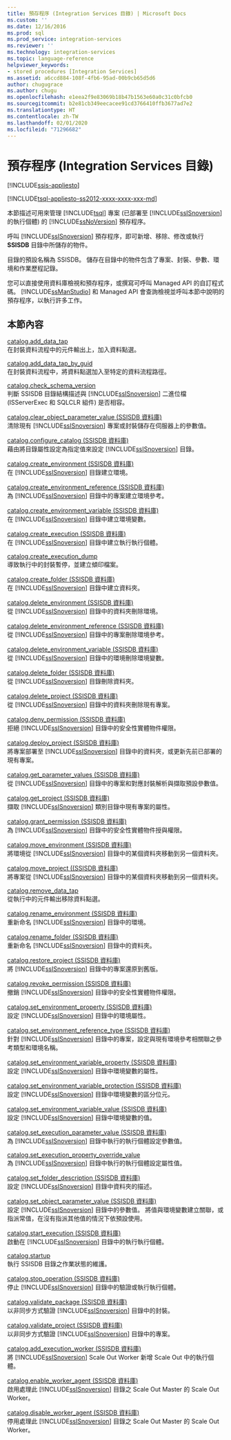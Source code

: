 ```yaml
---
title: 預存程序 (Integration Services 目錄) | Microsoft Docs
ms.custom: ''
ms.date: 12/16/2016
ms.prod: sql
ms.prod_service: integration-services
ms.reviewer: ''
ms.technology: integration-services
ms.topic: language-reference
helpviewer_keywords:
- stored procedures [Integration Services]
ms.assetid: a6ccd884-108f-4fb6-95ad-00b9cb65d5d6
author: chugugrace
ms.author: chugu
ms.openlocfilehash: e1eea2f9e83069b18b47b1563e60a0c31c0bfcb0
ms.sourcegitcommit: b2e81cb349eecacee91cd3766410ffb3677ad7e2
ms.translationtype: HT
ms.contentlocale: zh-TW
ms.lasthandoff: 02/01/2020
ms.locfileid: "71296682"
---
```

# <a name="stored-procedures-integration-services-catalog"></a>預存程序 (Integration Services 目錄)

[!INCLUDE[ssis-appliesto](../../includes/ssis-appliesto-ssvrpluslinux-asdb-asdw-xxx.md)]


[!INCLUDE[tsql-appliesto-ss2012-xxxx-xxxx-xxx-md](../../includes/tsql-appliesto-ss2012-xxxx-xxxx-xxx-md.md)]

  本節描述可用來管理 [!INCLUDE[tsql](../../includes/tsql-md.md)] 專案 (已部署至 [!INCLUDE[ssISnoversion](../../includes/ssisnoversion-md.md)] 的執行個體) 的 [!INCLUDE[ssNoVersion](../../includes/ssnoversion-md.md)] 預存程序。  
  
 呼叫 [!INCLUDE[ssISnoversion](../../includes/ssisnoversion-md.md)] 預存程序，即可新增、移除、修改或執行 **SSISDB** 目錄中所儲存的物件。  
  
 目錄的預設名稱為 SSISDB。 儲存在目錄中的物件包含了專案、封裝、參數、環境和作業歷程記錄。  
  
 您可以直接使用資料庫檢視和預存程序，或撰寫可呼叫 Managed API 的自訂程式碼。 [!INCLUDE[ssManStudio](../../includes/ssmanstudio-md.md)] 和 Managed API 會查詢檢視並呼叫本節中說明的預存程序，以執行許多工作。  
  
## <a name="in-this-section"></a>本節內容  
 [catalog.add_data_tap](../../integration-services/system-stored-procedures/catalog-add-data-tap.md)  
 在封裝資料流程中的元件輸出上，加入資料點選。  
  
 [catalog.add_data_tap_by_guid](../../integration-services/system-stored-procedures/catalog-add-data-tap-by-guid.md)  
 在封裝資料流程中，將資料點選加入至特定的資料流程路徑。  
  
 [catalog.check_schema_version](../../integration-services/system-stored-procedures/catalog-check-schema-version.md)  
 判斷 SSISDB 目錄結構描述與 [!INCLUDE[ssISnoversion](../../includes/ssisnoversion-md.md)] 二進位檔 (ISServerExec 和 SQLCLR 組件) 是否相容。  
  
 [catalog.clear_object_parameter_value &#40;SSISDB 資料庫&#41;](../../integration-services/system-stored-procedures/catalog-clear-object-parameter-value-ssisdb-database.md)  
 清除現有 [!INCLUDE[ssISnoversion](../../includes/ssisnoversion-md.md)] 專案或封裝儲存在伺服器上的參數值。  
  
 [catalog.configure_catalog &#40;SSISDB 資料庫&#41;](../../integration-services/system-stored-procedures/catalog-configure-catalog-ssisdb-database.md)  
 藉由將目錄屬性設定為指定值來設定 [!INCLUDE[ssISnoversion](../../includes/ssisnoversion-md.md)] 目錄。  
  
 [catalog.create_environment &#40;SSISDB 資料庫&#41;](../../integration-services/system-stored-procedures/catalog-create-environment-ssisdb-database.md)  
 在 [!INCLUDE[ssISnoversion](../../includes/ssisnoversion-md.md)] 目錄建立環境。  
  
 [catalog.create_environment_reference &#40;SSISDB 資料庫&#41;](../../integration-services/system-stored-procedures/catalog-create-environment-reference-ssisdb-database.md)  
 為 [!INCLUDE[ssISnoversion](../../includes/ssisnoversion-md.md)] 目錄中的專案建立環境參考。  
  
 [catalog.create_environment_variable &#40;SSISDB 資料庫&#41;](../../integration-services/system-stored-procedures/catalog-create-environment-variable-ssisdb-database.md)  
 在 [!INCLUDE[ssISnoversion](../../includes/ssisnoversion-md.md)] 目錄中建立環境變數。  
  
 [catalog.create_execution &#40;SSISDB 資料庫&#41;](../../integration-services/system-stored-procedures/catalog-create-execution-ssisdb-database.md)  
 在 [!INCLUDE[ssISnoversion](../../includes/ssisnoversion-md.md)] 目錄中建立執行執行個體。  
  
 [catalog.create_execution_dump](../../integration-services/system-stored-procedures/catalog-create-execution-dump.md)  
 導致執行中的封裝暫停，並建立傾印檔案。  
  
 [catalog.create_folder &#40;SSISDB 資料庫&#41;](../../integration-services/system-stored-procedures/catalog-create-folder-ssisdb-database.md)  
 在 [!INCLUDE[ssISnoversion](../../includes/ssisnoversion-md.md)] 目錄中建立資料夾。  
  
 [catalog.delete_environment &#40;SSISDB 資料庫&#41;](../../integration-services/system-stored-procedures/catalog-delete-environment-ssisdb-database.md)  
 從 [!INCLUDE[ssISnoversion](../../includes/ssisnoversion-md.md)] 目錄中的資料夾刪除環境。  
  
 [catalog.delete_environment_reference &#40;SSISDB 資料庫&#41;](../../integration-services/system-stored-procedures/catalog-delete-environment-reference-ssisdb-database.md)  
 從 [!INCLUDE[ssISnoversion](../../includes/ssisnoversion-md.md)] 目錄中的專案刪除環境參考。  
  
 [catalog.delete_environment_variable &#40;SSISDB 資料庫&#41;](../../integration-services/system-stored-procedures/catalog-delete-environment-variable-ssisdb-database.md)  
 從 [!INCLUDE[ssISnoversion](../../includes/ssisnoversion-md.md)] 目錄中的環境刪除環境變數。  
  
 [catalog.delete_folder &#40;SSISDB 資料庫&#41;](../../integration-services/system-stored-procedures/catalog-delete-folder-ssisdb-database.md)  
 從 [!INCLUDE[ssISnoversion](../../includes/ssisnoversion-md.md)] 目錄刪除資料夾。  
  
 [catalog.delete_project &#40;SSISDB 資料庫&#41;](../../integration-services/system-stored-procedures/catalog-delete-project-ssisdb-database.md)  
 從 [!INCLUDE[ssISnoversion](../../includes/ssisnoversion-md.md)] 目錄中的資料夾刪除現有專案。  
  
 [catalog.deny_permission &#40;SSISDB 資料庫&#41;](../../integration-services/system-stored-procedures/catalog-deny-permission-ssisdb-database.md)  
 拒絕 [!INCLUDE[ssISnoversion](../../includes/ssisnoversion-md.md)] 目錄中的安全性實體物件權限。  
  
 [catalog.deploy_project &#40;SSISDB 資料庫&#41;](../../integration-services/system-stored-procedures/catalog-deploy-project-ssisdb-database.md)  
 將專案部署至 [!INCLUDE[ssISnoversion](../../includes/ssisnoversion-md.md)] 目錄中的資料夾，或更新先前已部署的現有專案。  
  
 [catalog.get_parameter_values &#40;SSISDB 資料庫&#41;](../../integration-services/system-stored-procedures/catalog-get-parameter-values-ssisdb-database.md)  
 從 [!INCLUDE[ssISnoversion](../../includes/ssisnoversion-md.md)] 目錄中的專案和對應封裝解析與擷取預設參數值。  
  
 [catalog.get_project &#40;SSISDB 資料庫&#41;](../../integration-services/system-stored-procedures/catalog-get-project-ssisdb-database.md)  
 擷取 [!INCLUDE[ssISnoversion](../../includes/ssisnoversion-md.md)] 類別目錄中現有專案的屬性。  
  
 [catalog.grant_permission &#40;SSISDB 資料庫&#41;](../../integration-services/system-stored-procedures/catalog-grant-permission-ssisdb-database.md)  
 為 [!INCLUDE[ssISnoversion](../../includes/ssisnoversion-md.md)] 目錄中的安全性實體物件授與權限。  
  
 [catalog.move_environment &#40;SSISDB 資料庫&#41;](../../integration-services/system-stored-procedures/catalog-move-environment-ssisdb-database.md)  
 將環境從 [!INCLUDE[ssISnoversion](../../includes/ssisnoversion-md.md)] 目錄中的某個資料夾移動到另一個資料夾。  
  
 [catalog.move_project &#40;&#40;SSISDB 資料庫&#41;](../../integration-services/system-stored-procedures/catalog-move-project-ssisdb-database.md)  
 將專案從 [!INCLUDE[ssISnoversion](../../includes/ssisnoversion-md.md)] 目錄中的某個資料夾移動到另一個資料夾。  
  
 [catalog.remove_data_tap](../../integration-services/system-stored-procedures/catalog-remove-data-tap.md)  
 從執行中的元件輸出移除資料點選。  
  
 [catalog.rename_environment &#40;SSISDB 資料庫&#41;](../../integration-services/system-stored-procedures/catalog-rename-environment-ssisdb-database.md)  
 重新命名 [!INCLUDE[ssISnoversion](../../includes/ssisnoversion-md.md)] 目錄中的環境。  
  
 [catalog.rename_folder &#40;SSISDB 資料庫&#41;](../../integration-services/system-stored-procedures/catalog-rename-folder-ssisdb-database.md)  
 重新命名 [!INCLUDE[ssISnoversion](../../includes/ssisnoversion-md.md)] 目錄中的資料夾。  
  
 [catalog.restore_project &#40;SSISDB 資料庫&#41;](../../integration-services/system-stored-procedures/catalog-restore-project-ssisdb-database.md)  
 將 [!INCLUDE[ssISnoversion](../../includes/ssisnoversion-md.md)] 目錄中的專案還原到舊版。  
  
 [catalog.revoke_permission &#40;SSISDB 資料庫&#41;](../../integration-services/system-stored-procedures/catalog-revoke-permission-ssisdb-database.md)  
 撤銷 [!INCLUDE[ssISnoversion](../../includes/ssisnoversion-md.md)] 目錄中的安全性實體物件權限。  
  
 [catalog.set_environment_property &#40;SSISDB 資料庫&#41;](../../integration-services/system-stored-procedures/catalog-set-environment-property-ssisdb-database.md)  
 設定 [!INCLUDE[ssISnoversion](../../includes/ssisnoversion-md.md)] 目錄中的環境屬性。  
  
 [catalog.set_environment_reference_type &#40;SSISDB 資料庫&#41;](../../integration-services/system-stored-procedures/catalog-set-environment-reference-type-ssisdb-database.md)  
 針對 [!INCLUDE[ssISnoversion](../../includes/ssisnoversion-md.md)] 目錄中的專案，設定與現有環境參考相關聯之參考類型和環境名稱。  
  
 [catalog.set_environment_variable_property &#40;SSISDB 資料庫&#41;](../../integration-services/system-stored-procedures/catalog-set-environment-variable-property-ssisdb-database.md)  
 設定 [!INCLUDE[ssISnoversion](../../includes/ssisnoversion-md.md)] 目錄中環境變數的屬性。  
  
 [catalog.set_environment_variable_protection &#40;SSISDB 資料庫&#41;](../../integration-services/system-stored-procedures/catalog-set-environment-variable-protection-ssisdb-database.md)  
 設定 [!INCLUDE[ssISnoversion](../../includes/ssisnoversion-md.md)] 目錄中環境變數的區分位元。  
  
 [catalog.set_environment_variable_value &#40;SSISDB 資料庫&#41;](../../integration-services/system-stored-procedures/catalog-set-environment-variable-value-ssisdb-database.md)  
 設定 [!INCLUDE[ssISnoversion](../../includes/ssisnoversion-md.md)] 目錄中環境變數的值。  
  
 [catalog.set_execution_parameter_value &#40;SSISDB 資料庫&#41;](../../integration-services/system-stored-procedures/catalog-set-execution-parameter-value-ssisdb-database.md)  
 為 [!INCLUDE[ssISnoversion](../../includes/ssisnoversion-md.md)] 目錄中執行的執行個體設定參數值。  
  
 [catalog.set_execution_property_override_value](../../integration-services/system-stored-procedures/catalog-set-execution-property-override-value.md)  
 為 [!INCLUDE[ssISnoversion](../../includes/ssisnoversion-md.md)] 目錄中執行的執行個體設定屬性值。  
  
 [catalog.set_folder_description &#40;SSISDB 資料庫&#41;](../../integration-services/system-stored-procedures/catalog-set-folder-description-ssisdb-database.md)  
 設定 [!INCLUDE[ssISnoversion](../../includes/ssisnoversion-md.md)] 目錄中資料夾的描述。  
  
 [catalog.set_object_parameter_value &#40;SSISDB 資料庫&#41;](../../integration-services/system-stored-procedures/catalog-set-object-parameter-value-ssisdb-database.md)  
 設定 [!INCLUDE[ssISnoversion](../../includes/ssisnoversion-md.md)] 目錄中的參數值。 將值與環境變數建立關聯，或指派常值，在沒有指派其他值的情況下依預設使用。  
  
 [catalog.start_execution &#40;SSISDB 資料庫&#41;](../../integration-services/system-stored-procedures/catalog-start-execution-ssisdb-database.md)  
 啟動在 [!INCLUDE[ssISnoversion](../../includes/ssisnoversion-md.md)] 目錄中的執行執行個體。  
  
 [catalog.startup](../../integration-services/system-stored-procedures/catalog-startup.md)  
 執行 SSISDB 目錄之作業狀態的維護。  
  
 [catalog.stop_operation &#40;SSISDB 資料庫&#41;](../../integration-services/system-stored-procedures/catalog-stop-operation-ssisdb-database.md)  
 停止 [!INCLUDE[ssISnoversion](../../includes/ssisnoversion-md.md)] 目錄中的驗證或執行執行個體。  
  
 [catalog.validate_package &#40;SSISDB 資料庫&#41;](../../integration-services/system-stored-procedures/catalog-validate-package-ssisdb-database.md)  
 以非同步方式驗證 [!INCLUDE[ssISnoversion](../../includes/ssisnoversion-md.md)] 目錄中的封裝。  
  
 [catalog.validate_project &#40;SSISDB 資料庫&#41;](../../integration-services/system-stored-procedures/catalog-validate-project-ssisdb-database.md)  
 以非同步方式驗證 [!INCLUDE[ssISnoversion](../../includes/ssisnoversion-md.md)] 目錄中的專案。  
  
[catalog.add_execution_worker &#40;SSISDB 資料庫&#41;](../../integration-services/system-stored-procedures/catalog-add-execution-worker-ssisdb-database.md)   
將 [!INCLUDE[ssISnoversion](../../includes/ssisnoversion-md.md)] Scale Out Worker 新增 Scale Out 中的執行個體。

[catalog.enable_worker_agent &#40;SSISDB 資料庫&#41;](../../integration-services/system-stored-procedures/catalog-enable-worker-agent-ssisdb-database.md)   
啟用處理此 [!INCLUDE[ssISnoversion](../../includes/ssisnoversion-md.md)] 目錄之 Scale Out Master 的 Scale Out Worker。

[catalog.disable_worker_agent &#40;SSISDB 資料庫&#41;](../../integration-services/system-stored-procedures/catalog-disable-worker-agent-ssisdb-database.md)   
停用處理此 [!INCLUDE[ssISnoversion](../../includes/ssisnoversion-md.md)] 目錄之 Scale Out Master 的 Scale Out Worker。


